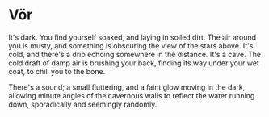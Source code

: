 # Vör

It's dark. You find yourself soaked, and laying in soiled dirt. The air around you is musty, and 
something is obscuring the view of the stars above. It's cold, and there's a drip echoing somewhere
in the distance. It's a cave. The cold draft of damp air is brushing your back, finding its way 
under your wet coat, to chill you to the bone.

There's a sound; a small fluttering, and a faint glow moving in the dark, allowing minute angles
of the cavernous walls to reflect the water running down, sporadically and seemingly randomly.

